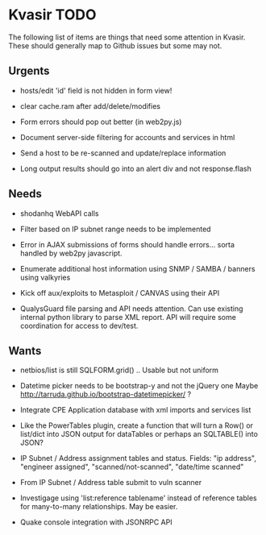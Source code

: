 Kvasir TODO
=========

The following list of items are things that need some attention in Kvasir.
These should generally map to Github issues but some may not.

Urgents
--------------

* hosts/edit 'id' field is not hidden in form view!

* clear cache.ram after add/delete/modifies

* Form errors should pop out better (in web2py.js)

* Document server-side filtering for accounts and services in html

* Send a host to be re-scanned and update/replace information

* Long output results should go into an alert div and not response.flash

Needs
--------------

* shodanhq WebAPI calls

* Filter based on IP subnet range needs to be implemented

* Error in AJAX submissions of forms should handle errors... sorta
  handled by web2py javascript.

* Enumerate additional host information using SNMP / SAMBA / banners
  using valkyries

* Kick off aux/exploits to Metasploit / CANVAS using their API

* QualysGuard file parsing and API needs attention. Can use existing
  internal python library to parse XML report. API will require some
  coordination for access to dev/test.

Wants
--------------

* netbios/list is still SQLFORM.grid() .. Usable but not uniform

* Datetime picker needs to be bootstrap-y and not the jQuery one
  Maybe http://tarruda.github.io/bootstrap-datetimepicker/ ?

* Integrate CPE Application database with xml imports and services list

* Like the PowerTables plugin, create a function that will turn a Row()
  or list/dict into JSON output for dataTables or perhaps an SQLTABLE()
  into JSON?

* IP Subnet / Address assignment tables and status. Fields:
  "ip address", "engineer assigned", "scanned/not-scanned", "date/time scanned"

* From IP Subnet / Address table submit to vuln scanner

* Investigage using 'list:reference tablename' instead of reference tables
  for many-to-many relationships. May be easier.

* Quake console integration with JSONRPC API

